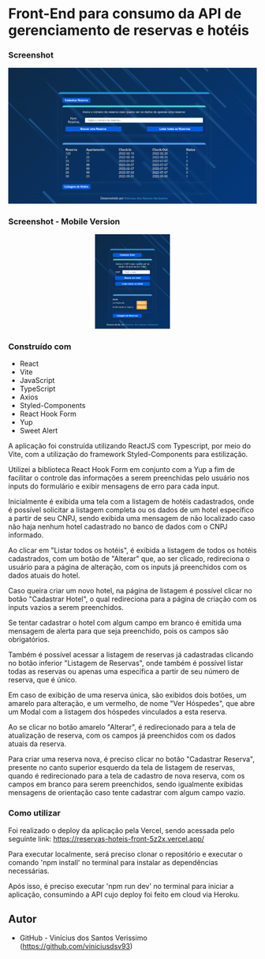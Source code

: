 # Front-End para consumo da API de gerenciamento de reservas e hotéis

### Screenshot

![](./screenshot.png)

### Screenshot - Mobile Version

<p align="center">
  <img width="30%" src="./screenshot-mobile.png">
</p>

### Construído com

-   React
-   Vite
-   JavaScript
-   TypeScript
-   Axios
-   Styled-Components
-   React Hook Form
-   Yup
-   Sweet Alert

A aplicação foi construída utilizando ReactJS com Typescript, por meio do Vite, com a
utilização do framework Styled-Components para estilização.

Utilizei a biblioteca React Hook Form em conjunto com a Yup a fim de facilitar o controle
das informações a serem preenchidas pelo usuário nos inputs do formulário e exibir
mensagens de erro para cada input.

Inicialmente é exibida uma tela com a listagem de hotéis cadastrados, onde é possível
solicitar a listagem completa ou os dados de um hotel específico a partir de seu CNPJ,
sendo exibida uma mensagem de não localizado caso não haja nenhum hotel cadastrado no
banco de dados com o CNPJ informado.

Ao clicar em "Listar todos os hotéis", é exibida a listagem de todos os hotéis
cadastrados, com um botão de "Alterar" que, ao ser clicado, redireciona o usuário para a
página de alteração, com os inputs já preenchidos com os dados atuais do hotel.

Caso queira criar um novo hotel, na página de listagem é possível clicar no botão
"Cadastrar Hotel", o qual redireciona para a página de criação com os inputs vazios a
serem preenchidos.

Se tentar cadastrar o hotel com algum campo em branco é emitida uma mensagem de alerta
para que seja preenchido, pois os campos são obrigatórios.

Também é possível acessar a listagem de reservas já cadastradas clicando no botão inferior
"Listagem de Reservas", onde também é possível listar todas as reservas ou apenas uma
específica a partir de seu número de reserva, que é único.

Em caso de exibição de uma reserva única, são exibidos dois botões, um amarelo para
alteração, e um vermelho, de nome "Ver Hóspedes", que abre um Modal com a listagem dos
hóspedes vinculados a esta reserva.

Ao se clicar no botão amarelo "Alterar", é redirecionado para a tela de atualização de
reserva, com os campos já preenchidos com os dados atuais da reserva.

Para criar uma reserva nova, é preciso clicar no botão "Cadastrar Reserva", presente no
canto superior esquerdo da tela de listagem de reservas, quando é redirecionado para a
tela de cadastro de nova reserva, com os campos em branco para serem preenchidos, sendo
igualmente exibidas mensagens de orientação caso tente cadastrar com algum campo vazio.

### Como utilizar

Foi realizado o deploy da aplicação pela Vercel, sendo acessada pelo seguinte link:
https://reservas-hoteis-front-5z2x.vercel.app/

Para executar localmente, será preciso clonar o repositório e executar o comando 'npm
install' no terminal para instalar as dependências necessárias.

Após isso, é preciso executar 'npm run dev' no terminal para iniciar a aplicação,
consumindo a API cujo deploy foi feito em cloud via Heroku.

## Autor

-   GitHub - Vinícius dos Santos Verissimo (https://github.com/viniciusdsv93)
